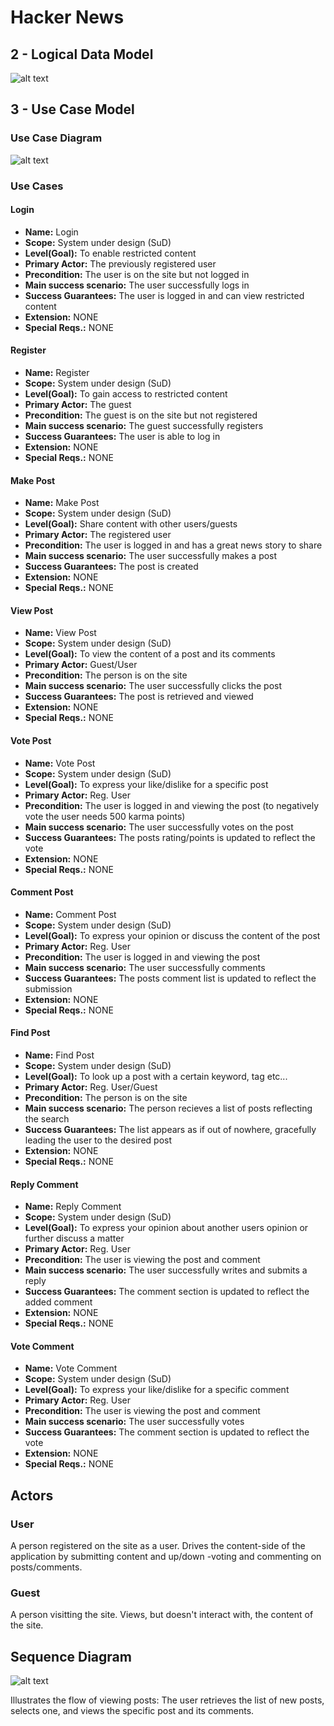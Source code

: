 # Hacker News

## 2 - Logical Data Model

![alt text](https://github.com/mawmaw1/HackerNewsClone/blob/master/doc/img/Logical%20Data%20Model.png)

## 3 - Use Case Model

### Use Case Diagram

![alt text](https://github.com/mawmaw1/HackerNewsClone/blob/master/doc/img/Use%20Case%20Diagram.png)

### Use Cases

#### Login

 - **Name:** Login
 - **Scope:** System under design (SuD)
 - **Level(Goal):** To enable restricted content
 - **Primary Actor:** The previously registered user
 - **Precondition:** The user is on the site but not logged in
 - **Main success scenario:** The user successfully logs in
 - **Success Guarantees:** The user is logged in and can view restricted content
 - **Extension:** NONE
 - **Special Reqs.:** NONE

#### Register

 - **Name:** Register
 - **Scope:** System under design (SuD)
 - **Level(Goal):** To gain access to restricted content
 - **Primary Actor:** The guest
 - **Precondition:** The guest is on the site but not registered
 - **Main success scenario:** The guest successfully registers
 - **Success Guarantees:** The user is able to log in
 - **Extension:** NONE
 - **Special Reqs.:** NONE

#### Make Post

 - **Name:** Make Post
 - **Scope:** System under design (SuD)
 - **Level(Goal):** Share content with other users/guests
 - **Primary Actor:** The registered user
 - **Precondition:** The user is logged in and has a great news story to share
 - **Main success scenario:** The user successfully makes a post
 - **Success Guarantees:** The post is created
 - **Extension:** NONE
 - **Special Reqs.:** NONE

#### View Post

 - **Name:** View Post
 - **Scope:** System under design (SuD)
 - **Level(Goal):** To view the content of a post and its comments
 - **Primary Actor:** Guest/User
 - **Precondition:** The person is on the site
 - **Main success scenario:** The user successfully clicks the post
 - **Success Guarantees:** The post is retrieved and viewed
 - **Extension:** NONE
 - **Special Reqs.:** NONE

#### Vote Post

 - **Name:** Vote Post
 - **Scope:** System under design (SuD)
 - **Level(Goal):** To express your like/dislike for a specific post
 - **Primary Actor:** Reg. User
 - **Precondition:** The user is logged in and viewing the post (to negatively vote the user needs 500 karma points)
 - **Main success scenario:** The user successfully votes on the post
 - **Success Guarantees:** The posts rating/points is updated to reflect the vote
 - **Extension:** NONE
 - **Special Reqs.:** NONE

#### Comment Post

 - **Name:** Comment Post
 - **Scope:** System under design (SuD)
 - **Level(Goal):** To express your opinion or discuss the content of the post
 - **Primary Actor:** Reg. User
 - **Precondition:** The user is logged in and viewing the post
 - **Main success scenario:** The user successfully comments
 - **Success Guarantees:** The posts comment list is updated to reflect the submission
 - **Extension:** NONE
 - **Special Reqs.:** NONE

#### Find Post

 - **Name:** Find Post
 - **Scope:** System under design (SuD)
 - **Level(Goal):** To look up a post with a certain keyword, tag etc...
 - **Primary Actor:** Reg. User/Guest
 - **Precondition:** The person is on the site
 - **Main success scenario:** The person recieves a list of posts reflecting the search
 - **Success Guarantees:** The list appears as if out of nowhere, gracefully leading the user to the desired post
 - **Extension:** NONE
 - **Special Reqs.:** NONE
 
 #### Reply Comment

 - **Name:** Reply Comment
 - **Scope:** System under design (SuD)
 - **Level(Goal):** To express your opinion about another users opinion or further discuss a matter
 - **Primary Actor:** Reg. User
 - **Precondition:** The user is viewing the post and comment
 - **Main success scenario:** The user successfully writes and submits a reply
 - **Success Guarantees:** The comment section is updated to reflect the added comment
 - **Extension:** NONE
 - **Special Reqs.:** NONE
 
  #### Vote Comment

 - **Name:** Vote Comment
 - **Scope:** System under design (SuD)
 - **Level(Goal):** To express your like/dislike for a specific comment
 - **Primary Actor:** Reg. User
 - **Precondition:** The user is viewing the post and comment
 - **Main success scenario:** The user successfully votes
 - **Success Guarantees:** The comment section is updated to reflect the vote
 - **Extension:** NONE
 - **Special Reqs.:** NONE

 ## Actors
 
 ### User
 
 A person registered on the site as a user. Drives the content-side of the application by submitting content and up/down -voting and commenting on posts/comments.
 
 ### Guest
 
 A person visitting the site. Views, but doesn't interact with, the content of the site.
 
 ## Sequence Diagram
 
 ![alt text](https://github.com/mawmaw1/HackerNewsClone/blob/master/doc/img/Sekvens%20Diagram.png)
 
Illustrates the flow of viewing posts: The user retrieves the list of new posts, selects one, and views the specific post and its comments.
